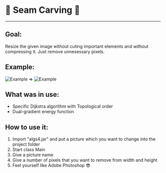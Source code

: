 # :blue_heart: Seam Carving :blue_heart:
---

## Goal:
Resize the given image without cuting important elements and without compressing it. Just remove unnesessary pixels.
## Example:
![Example](https://coursera.cs.princeton.edu/algs4/assignments/seam/HJoceanSmall.png)
=>
![Example](https://coursera.cs.princeton.edu/algs4/assignments/seam/HJoceanSmallShrunk.png)
## What was in use:
*    Specific Dijkstra algorithm with Topological order
*    Dual-gradient energy function
## How to use it:
1.    Import "algs4.jar" and put a picture which you want to change into the project folder
2.    Start class Main
3.    Give a picture name
4.    Give a number of pixels that you want to remove from width and height
5.    Feel yourself like Adobe Photoshop :sunglasses:
